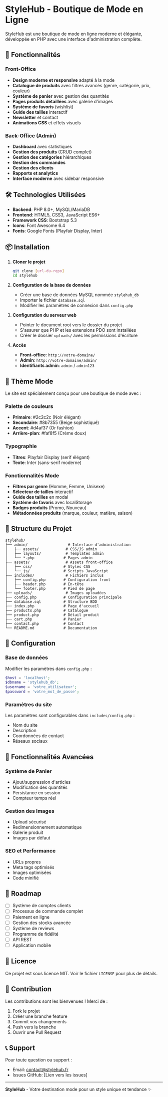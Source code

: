 # StyleHub - Boutique de Mode en Ligne

StyleHub est une boutique de mode en ligne moderne et élégante, développée en PHP avec une interface d'administration complète.

## 🌟 Fonctionnalités

### Front-Office
- **Design moderne et responsive** adapté à la mode
- **Catalogue de produits** avec filtres avancés (genre, catégorie, prix, couleur)
- **Système de panier** avec gestion des quantités
- **Pages produits détaillées** avec galerie d'images
- **Système de favoris** (wishlist)
- **Guide des tailles** interactif
- **Newsletter** et contact
- **Animations CSS** et effets visuels

### Back-Office (Admin)
- **Dashboard** avec statistiques
- **Gestion des produits** (CRUD complet)
- **Gestion des catégories** hiérarchiques
- **Gestion des commandes**
- **Gestion des clients**
- **Rapports et analytics**
- **Interface moderne** avec sidebar responsive

## 🛠️ Technologies Utilisées

- **Backend**: PHP 8.0+, MySQL/MariaDB
- **Frontend**: HTML5, CSS3, JavaScript ES6+
- **Framework CSS**: Bootstrap 5.3
- **Icons**: Font Awesome 6.4
- **Fonts**: Google Fonts (Playfair Display, Inter)

## 📦 Installation

1. **Cloner le projet**
   ```bash
   git clone [url-du-repo]
   cd stylehub
   ```

2. **Configuration de la base de données**
   - Créer une base de données MySQL nommée `stylehub_db`
   - Importer le fichier `database.sql`
   - Modifier les paramètres de connexion dans `config.php`

3. **Configuration du serveur web**
   - Pointer le document root vers le dossier du projet
   - S'assurer que PHP et les extensions PDO sont installées
   - Créer le dossier `uploads/` avec les permissions d'écriture

4. **Accès**
   - **Front-office**: `http://votre-domaine/`
   - **Admin**: `http://votre-domaine/admin/`
   - **Identifiants admin**: `admin` / `admin123`

## 🎨 Thème Mode

Le site est spécialement conçu pour une boutique de mode avec :

### Palette de couleurs
- **Primaire**: #2c2c2c (Noir élégant)
- **Secondaire**: #8b7355 (Beige sophistiqué)
- **Accent**: #d4af37 (Or fashion)
- **Arrière-plan**: #faf8f5 (Crème doux)

### Typographie
- **Titres**: Playfair Display (serif élégant)
- **Texte**: Inter (sans-serif moderne)

### Fonctionnalités Mode
- **Filtres par genre** (Homme, Femme, Unisexe)
- **Sélecteur de tailles** interactif
- **Guide des tailles** en modal
- **Système de favoris** avec localStorage
- **Badges produits** (Promo, Nouveau)
- **Métadonnées produits** (marque, couleur, matière, saison)

## 📁 Structure du Projet

```
stylehub/
├── admin/                  # Interface d'administration
│   ├── assets/            # CSS/JS admin
│   ├── layouts/           # Templates admin
│   └── *.php             # Pages admin
├── assets/                # Assets front-office
│   ├── css/              # Styles CSS
│   └── js/               # Scripts JavaScript
├── includes/              # Fichiers inclus
│   ├── config.php        # Configuration front
│   ├── header.php        # En-tête
│   └── footer.php        # Pied de page
├── uploads/               # Images uploadées
├── config.php            # Configuration principale
├── database.sql          # Structure BDD
├── index.php             # Page d'accueil
├── products.php          # Catalogue
├── product.php           # Détail produit
├── cart.php              # Panier
├── contact.php           # Contact
└── README.md             # Documentation
```

## 🔧 Configuration

### Base de données
Modifier les paramètres dans `config.php` :
```php
$host = 'localhost';
$dbname = 'stylehub_db';
$username = 'votre_utilisateur';
$password = 'votre_mot_de_passe';
```

### Paramètres du site
Les paramètres sont configurables dans `includes/config.php` :
- Nom du site
- Description
- Coordonnées de contact
- Réseaux sociaux

## 🚀 Fonctionnalités Avancées

### Système de Panier
- Ajout/suppression d'articles
- Modification des quantités
- Persistance en session
- Compteur temps réel

### Gestion des Images
- Upload sécurisé
- Redimensionnement automatique
- Galerie produit
- Images par défaut

### SEO et Performance
- URLs propres
- Meta tags optimisés
- Images optimisées
- Code minifié

## 🎯 Roadmap

- [ ] Système de comptes clients
- [ ] Processus de commande complet
- [ ] Paiement en ligne
- [ ] Gestion des stocks avancée
- [ ] Système de reviews
- [ ] Programme de fidélité
- [ ] API REST
- [ ] Application mobile

## 📝 Licence

Ce projet est sous licence MIT. Voir le fichier `LICENSE` pour plus de détails.

## 👥 Contribution

Les contributions sont les bienvenues ! Merci de :
1. Fork le projet
2. Créer une branche feature
3. Commit vos changements
4. Push vers la branche
5. Ouvrir une Pull Request

## 📞 Support

Pour toute question ou support :
- Email: contact@stylehub.fr
- Issues GitHub: [Lien vers les issues]

---

**StyleHub** - Votre destination mode pour un style unique et tendance ✨
